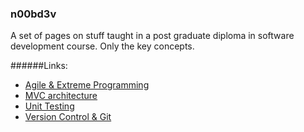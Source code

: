 ### n00bd3v

A set of pages on stuff taught in a post graduate diploma in 
software development course. Only the key concepts.

######Links:
* [Agile & Extreme Programming](software_development/agile_and_extreme_programming/agile_and_extreme_programming.md)
* [MVC architecture](software_development/mvc_architecture/mvc.md)
* [Unit Testing](software_development/unit_testing/unit_testing_and_tdd.md)
* [Version Control & Git](software_development/version_control_and_git/version_control.md)